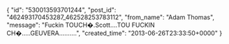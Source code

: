  {
   "id": "530013593701244",
   "post_id": "462493170453287_462528253783112",
   "from_name": "Adam Thomas",
   "message": "Fuckin TOUCH�.Scott....TOU FUCKIN CH�.....GEUVERA..........",
   "created_time": "2013-06-26T23:33:50+0000"
 }
